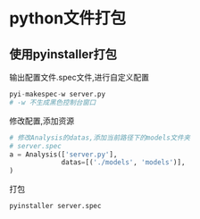 # python文件打包

## 使用pyinstaller打包

输出配置文件.spec文件,进行自定义配置

```python
pyi-makespec-w server.py
# -w 不生成黑色控制台窗口
```

修改配置,添加资源

```python
# 修改Analysis的datas,添加当前路径下的models文件夹
# server.spec
a = Analysis(['server.py'],
             datas=[('./models', 'models')],
)
```

打包

```python
pyinstaller server.spec
```
